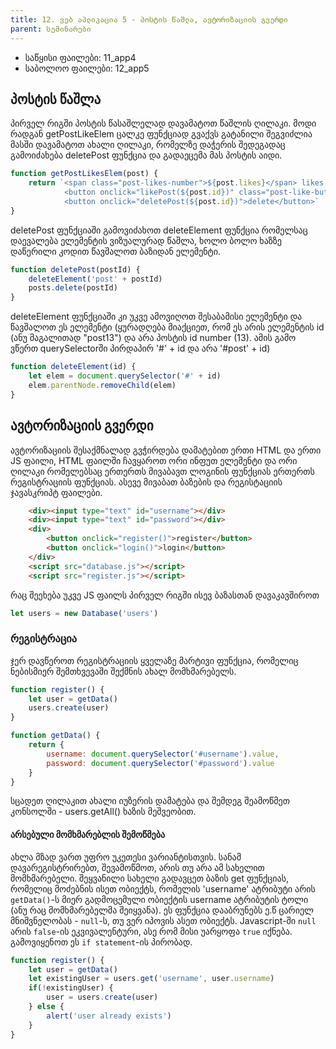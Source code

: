 ```yaml
---
title: 12. ვებ აპლიკაცია 5 - პოსტის წაშლა, ავტორიზაციის გვერდი
parent: სემინარები
---
```


- საწყისი ფაილები: 11_app4
- საბოლოო ფაილები: 12_app5

## პოსტის წაშლა
პირველ რიგში პოსტის წასაშლელად დავამატოთ წაშლის ღილაკი. მოდი რადგან getPostLikeElem ცალკე ფუნქციად გვაქვს გატანილი შეგვიძლია მასში დავამატოთ ახალი ღილაკი, რომელზე დაჭერის შედეგადაც გამოიძახება deletePost ფუნქცია და გადაეცემა მას პოსტის აიდი.
```js
function getPostLikesElem(post) {
	return `<span class="post-likes-number">${post.likes}</span> likes
			<button onclick="likePost(${post.id})" class="post-like-button">like</button>
			<button onclick="deletePost(${post.id})">delete</button>`
}
```
deletePost ფუნქციაში გამოვიძახოთ deleteElement ფუნქცია რომელსაც დაევალება ელემენტის ვიზუალურად წაშლა, ხოლო ბოლო ხაზზე დაწერილი კოდით წავშალოთ ბაზიდან ელემენტი.
```js
function deletePost(postId) {
	deleteElement('post' + postId)
	posts.delete(postId)
}
```
deleteElement ფუნქციაში კი უკვე ამოვიღოთ შესაბამისი ელემენტი და წავშალოთ ეს ელემენტი (ყურადღება მიაქციეთ, რომ ეს არის ელემენტის id (ანუ მაგალითად "post13") და არა პოსტის id number (13). ამის გამო ვწერთ querySelectorში პირდაპირ '#' + id და არა '#post' + id)
```js
function deleteElement(id) {
	let elem = document.querySelector('#' + id)
	elem.parentNode.removeChild(elem)
}
```
## ავტორიზაციის გვერდი
ავტორიზაციის შესაქმნალად გვჭირდება დამატებით ერთი HTML და ერთი JS ფაილი, HTML ფაილში ჩავყაროთ ორი ინფუთ ელემენტი და ორი ღილაკი რომელებსაც ერთერთს მივაბავთ ლოგინის ფუნქციას ერთერთს რეგისტრაციის ფუნქციას. ასევე მივაბათ ბაზების და რეგისტაციის ჯავასკრიპტ ფაილები.
```html
    <div><input type="text" id="username"></div>
	<div><input type="text" id="password"></div>
	<div>
		<button onclick="register()">register</button>
		<button onclick="login()">login</button>
	</div>
	<script src="database.js"></script>
	<script src="register.js"></script>
```
რაც შეეხება უკვე JS ფაილს პირველ რიგში ისევ ბაზასთან დავაკავშიროთ 
```js
let users = new Database('users')
```

### რეგისტრაცია
ჯერ დავწეროთ რეგისტრაციის ყველაზე მარტივი ფუნქცია, რომელიც ნებისმიერ შემთხვევაში შექმნის ახალ მომხმარებელს.
```js
function register() {
	let user = getData()
	users.create(user)
}

function getData() {
	return {
		username: document.querySelector('#username').value,
		password: document.querySelector('#password').value
	}
}
```
სცადეთ ღილაკით ახალი იუზერის დამატება და შემდეგ შეამოწმეთ კონსოლში - users.getAll() ხაზის მეშვეობით.


#### არსებული მომხმარებლის შემოწმება
ახლა მზად ვართ უფრო უკეთესი ვარიანტისთვის. სანამ დავარეგისტრირებთ, შევამოწმოთ, არის თუ არა ამ სახელით მომხმარებელი. შეყვანილი სახელი გადავცეთ ბაზის get ფუნქციას, რომელიც მოძებნის ისეთ ობიექტს, რომელის 'username' ატრიბუტი არის `getData()`-ს მიერ გადმოცემული ობიექტის username ატრიბუტის ტოლი (ანუ რაც მომხმარებელმა შეიყვანა). ეს ფუნქცია დააბრუნებს ე.წ ცარიელ მნიშვნელობას - `null`-ს, თუ ვერ იპოვის ასეთ ობიექტს. Javascript-ში `null` არის `false`-ის ეკვივალენტური, ასე რომ მისი უარყოფა `true` იქნება. გამოვიყენოთ ეს `if statement`-ის პირობად.

```js
function register() {
	let user = getData()
	let existingUser = users.get('username', user.username)
	if(!existingUser) {
		user = users.create(user)
	} else {
		alert('user already exists')
	}
}
```


